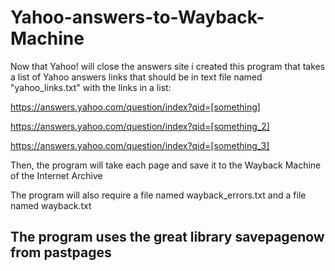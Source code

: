 # Yahoo-answers-to-Wayback-Machine

Now that Yahoo! will close the answers site i created this program that takes a list of Yahoo answers links that should be in text file named "yahoo_links.txt" with the links in a list:

https://answers.yahoo.com/question/index?qid=[something]

https://answers.yahoo.com/question/index?qid=[something_2]

https://answers.yahoo.com/question/index?qid=[something_3]

Then, the program will take each page and save it to the Wayback Machine of the Internet Archive

The program will also require a file named wayback_errors.txt and a file named wayback.txt



## The program uses the great library savepagenow from pastpages
